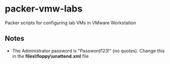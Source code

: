 # packer-vmw-labs
Packer scripts for configuring lab VMs in VMware Workstation

## Notes
- The Administrator password is "Password123!" (no quotes). Change this in the **files\floppy\unattend.xml** file
